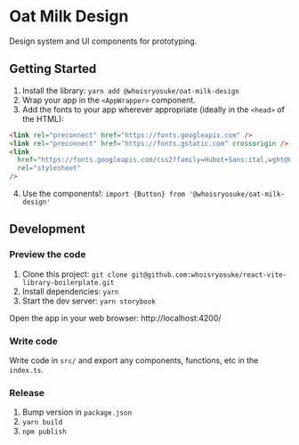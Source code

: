 # Oat Milk Design

Design system and UI components for prototyping.

## Getting Started

1. Install the library: `yarn add @whoisryosuke/oat-milk-design`
2. Wrap your app in the `<AppWrapper>` component.
3. Add the fonts to your app wherever appropriate (ideally in the `<head>` of the HTML):

```html
<link rel="preconnect" href="https://fonts.googleapis.com" />
<link rel="preconnect" href="https://fonts.gstatic.com" crossorigin />
<link
  href="https://fonts.googleapis.com/css2?family=Hubot+Sans:ital,wght@0,200..900;1,200..900&family=Inter+Tight:ital,wght@0,600;1,600&display=swap"
  rel="stylesheet"
/>
```

4. Use the components!: `import {Button} from '@whoisryosuke/oat-milk-design'`

## Development

### Preview the code

1. Clone this project: `git clone git@github.com:whoisryosuke/react-vite-library-boilerplate.git`
1. Install dependencies: `yarn`
1. Start the dev server: `yarn storybook`

Open the app in your web browser: http://localhost:4200/

### Write code

Write code in `src/` and export any components, functions, etc in the `index.ts`.

### Release

1. Bump version in `package.json`
1. `yarn build`
1. `npm publish`
